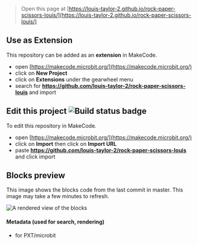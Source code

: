 
> Open this page at [https://louis-taylor-2.github.io/rock-paper-scissors-louis/](https://louis-taylor-2.github.io/rock-paper-scissors-louis/)

## Use as Extension

This repository can be added as an **extension** in MakeCode.

* open [https://makecode.microbit.org/](https://makecode.microbit.org/)
* click on **New Project**
* click on **Extensions** under the gearwheel menu
* search for **https://github.com/louis-taylor-2/rock-paper-scissors-louis** and import

## Edit this project ![Build status badge](https://github.com/louis-taylor-2/rock-paper-scissors-louis/workflows/MakeCode/badge.svg)

To edit this repository in MakeCode.

* open [https://makecode.microbit.org/](https://makecode.microbit.org/)
* click on **Import** then click on **Import URL**
* paste **https://github.com/louis-taylor-2/rock-paper-scissors-louis** and click import

## Blocks preview

This image shows the blocks code from the last commit in master.
This image may take a few minutes to refresh.

![A rendered view of the blocks](https://github.com/louis-taylor-2/rock-paper-scissors-louis/raw/master/.github/makecode/blocks.png)

#### Metadata (used for search, rendering)

* for PXT/microbit
<script src="https://makecode.com/gh-pages-embed.js"></script><script>makeCodeRender("{{ site.makecode.home_url }}", "{{ site.github.owner_name }}/{{ site.github.repository_name }}");</script>
